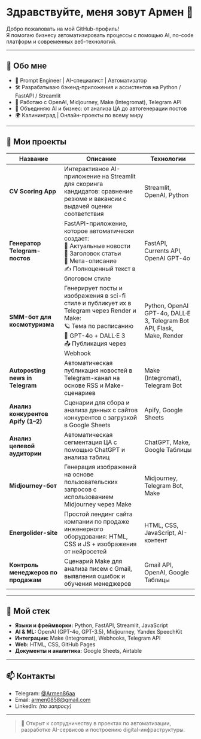 # Здравствуйте, меня зовут Армен 👋

Добро пожаловать на мой GitHub-профиль!  
Я помогаю бизнесу автоматизировать процессы с помощью AI, no-code платформ и современных веб-технологий.

---

## 🧠 Обо мне

- 🎯 Prompt Engineer | AI-специалист | Автоматизатор
- 🛠 Разрабатываю бэкенд-приложения и ассистентов на Python / FastAPI / Streamlit
- 🤖 Работаю с OpenAI, Midjourney, Make (Integromat), Telegram API
- 🧠 Объединяю AI и бизнес: от анализа ЦА до автогенерации постов
- 🌍 Калининград | Онлайн-проекты по всему миру

---

## 🚀 Мои проекты

| Название | Описание | Технологии |
|---------|----------|------------|
| **CV Scoring App** | Интерактивное AI-приложение на Streamlit для скоринга кандидатов: сравнение резюме и вакансии с выдачей оценки соответствия | Streamlit, OpenAI, Python |
| **Генератор Telegram-постов** | FastAPI-приложение, которое автоматически создает:<br>📰 Актуальные новости<br>🧩 Заголовок статьи<br>📝 Мета-описание<br>✍️ Полноценный текст в блоговом стиле | FastAPI, Currents API, OpenAI GPT-4o |
| **SMM-бот для космотуризма** | Генерирует посты и изображения в sci-fi стиле и публикует их в Telegram через Render и Make:<br>🪐 Тема по расписанию<br>🧠 GPT-4o + DALL·E 3<br>📤 Публикация через Webhook | Python, OpenAI GPT-4o, DALL·E 3, Telegram Bot API, Flask, Make, Render |
| **Autoposting news in Telegram** | Автоматическая публикация новостей в Telegram-канал на основе RSS и Make-сценариев | Make (Integromat), Telegram Bot |
| **Анализ конкурентов Apify (1–2)** | Сценарии для сбора и анализа данных с сайтов конкурентов с загрузкой в Google Sheets | Apify, Google Sheets |
| **Анализ целевой аудитории** | Автоматическая сегментация ЦА с помощью ChatGPT и анализа таблиц | ChatGPT, Make, Google Таблицы |
| **Midjourney-бот** | Генерация изображений на основе пользовательских запросов с использованием Midjourney через Make | Midjourney, Telegram Bot, Make |
| **Energolider-site** | Простой лендинг сайта компании по продаже инженерного оборудования: HTML, CSS и JS + изображения от нейросетей | HTML, CSS, JavaScript, AI-контент |
| **Контроль менеджеров по продажам** | Сценарий Make для анализа писем с Gmail, выявления ошибок и обучения менеджеров | Gmail API, OpenAI, Google Таблицы |

---

## 🧰 Мой стек

- **Языки и фреймворки:** Python, FastAPI, Streamlit, JavaScript  
- **AI & ML:** OpenAI (GPT-4o, GPT-3.5), Midjourney, Yandex SpeechKit  
- **Интеграции:** Make (Integromat), Webhooks, Telegram API  
- **Web:** HTML, CSS, GitHub Pages  
- **Документы и аналитика:** Google Sheets, Airtable  

---

## 📫 Контакты

- Telegram: [@Armen86aa](https://t.me/Armen86aa)  
- Email: armen0858@gmail.com  
- LinkedIn: _(по запросу)_

---

> 🤝 Открыт к сотрудничеству в проектах по автоматизации, разработке AI-сервисов и построению digital-инфраструктуры.

